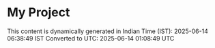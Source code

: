 # My Project

This content is dynamically generated in Indian Time (IST): 2025-06-14 06:38:49 IST
Converted to UTC: 2025-06-14 01:08:49 UTC
